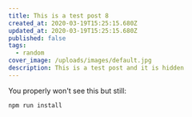 ```yaml
---
title: This is a test post 8
created_at: 2020-03-19T15:25:15.680Z
updated_at: 2020-03-19T15:25:15.680Z
published: false
tags:
  - random
cover_image: /uploads/images/default.jpg
description: This is a test post and it is hidden
---
```


You properly won't see this but still:

```bash
npm run install
```
